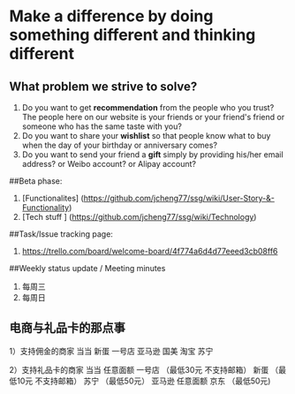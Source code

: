 # Make a difference by doing something different and thinking different



## What problem we strive to solve?
1. Do you want to get **recommendation** from the people who you trust? The people here on our website is your friends or your friend's friend or someone who has the same taste with you?
2. Do you want to share your **wishlist** so that people know what to buy when the day of your birthday or anniversary comes?
3. Do you want to send your friend a **gift** simply by providing his/her email address? or Weibo account? or Alipay account?


##Beta phase:
1. [Functionalites] (https://github.com/jcheng77/ssg/wiki/User-Story-&-Functionality)
2. [Tech stuff ] (https://github.com/jcheng77/ssg/wiki/Technology)


##Task/Issue tracking page:
1. https://trello.com/board/welcome-board/4f774a6d4d77eeed3cb08ff6

##Weekly status update / Meeting minutes
1. 每周三
1. 每周日

## 电商与礼品卡的那点事
1）支持佣金的商家
当当
新蛋
一号店
亚马逊
国美
淘宝
苏宁

2）支持礼品卡的商家
当当 任意面额
一号店 （最低30元 不支持邮箱）
新蛋 （最低10元 不支持邮箱）
苏宁 （最低50元）
亚马逊  任意面额
京东 （最低50元)
